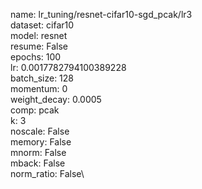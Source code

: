 name: lr_tuning/resnet-cifar10-sgd_pcak/lr3\
dataset: cifar10\
model: resnet\
resume: False\
epochs: 100\
lr: 0.0017782794100389228\
batch_size: 128\
momentum: 0\
weight_decay: 0.0005\
comp: pcak\
k: 3\
noscale: False\
memory: False\
mnorm: False\
mback: False\
norm_ratio: False\
